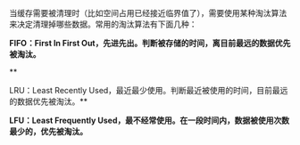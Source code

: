 当缓存需要被清理时（比如空间占用已经接近临界值了），需要使用某种淘汰算法来决定清理掉哪些数据。常用的淘汰算法有下面几种：



**FIFO：First In First Out，先进先出。判断被存储的时间，离目前最远的数据优先被淘汰。**

**

LRU：Least Recently Used，最近最少使用。判断最近被使用的时间，目前最远的数据优先被淘汰。**



**LFU：Least Frequently Used，最不经常使用。在一段时间内，数据被使用次数最少的，优先被淘汰。**



